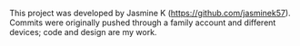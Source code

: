 This project was developed by Jasmine K (https://github.com/jasminek57). Commits were originally pushed through a family account and different devices; code and design are my work.
